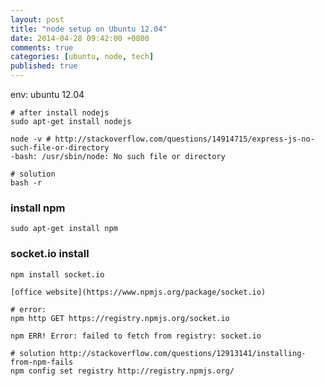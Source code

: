 ```yaml
---
layout: post
title: "node setup on Ubuntu 12.04"
date: 2014-04-28 09:42:00 +0800
comments: true
categories: [ubuntu, node, tech]
published: true
---
```


env: ubuntu 12.04

```
# after install nodejs
sudo apt-get install nodejs

node -v # http://stackoverflow.com/questions/14914715/express-js-no-such-file-or-directory
-bash: /usr/sbin/node: No such file or directory

# solution
bash -r
```

<!-- more -->

### install npm

```
sudo apt-get install npm
```

### socket.io install

```
npm install socket.io

[office website](https://www.npmjs.org/package/socket.io)

# error:
npm http GET https://registry.npmjs.org/socket.io

npm ERR! Error: failed to fetch from registry: socket.io

# solution http://stackoverflow.com/questions/12913141/installing-from-npm-fails
npm config set registry http://registry.npmjs.org/
```
